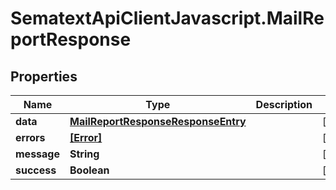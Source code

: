 # SematextApiClientJavascript.MailReportResponse

## Properties
| Name        | Type                                                                      | Description | Notes      |
| ----------- | ------------------------------------------------------------------------- | ----------- | ---------- |
| **data**    | [**MailReportResponseResponseEntry**](MailReportResponseResponseEntry.md) |             | [optional] |
| **errors**  | [**[Error]**](Error.md)                                                   |             | [optional] |
| **message** | **String**                                                                |             | [optional] |
| **success** | **Boolean**                                                               |             | [optional] |
